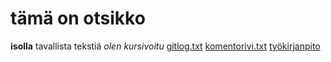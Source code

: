 # tämä on otsikko
**isolla**
tavallista tekstiä
*olen kursivoitu*
[gitlog.txt](https://github.com/Tiiawss/ot-harjoitustyo/blob/master/laskarit/viikko1/gitlog.txt)
[komentorivi.txt](https://github.com/Tiiawss/ot-harjoitustyo/blob/master/laskarit/viikko1/komentorivi.txt)
                          [työkirjanpito](https://github.com/Tiiawss/ot-harjoitustyo/blob/master/Kalenteri/Ty%C3%B6kirjanpito)

